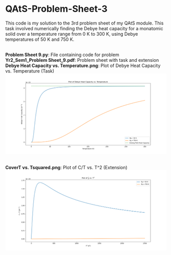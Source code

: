 # QAtS-Problem-Sheet-3
This code is my solution to the 3rd problem sheet of my QAtS module. This task involved numerically finding the Debye heat capacity for a monatomic solid over a temperature range from 0 K to 300 K, using Debye temperatures of 50 K and 750 K.

<br> **Problem Sheet 9.py**: File containing code for problem
<br> **Yr2_Sem1_Problem Sheet_9.pdf**: Problem sheet with task and extension
<br> **Debye Heat Capacity vs. Temperature.png**: Plot of Debye Heat Capacity vs. Temperature (Task)
![Figure](https://raw.githubusercontent.com/solomonsanderson/QAtS-Problem-Sheet-3/master/Debye%20Heat%20Capacity%20vs.%20Temperature.png?token=APB64QO2ZQKWIOPYYPNNTO3BWIBJQ)

<br> **CoverT vs. Tsquared.png**: Plot of C/T vs. T^2 (Extension)
![Figure](https://raw.githubusercontent.com/solomonsanderson/QAtS-Problem-Sheet-3/master/CoverT%20vs.%20Tsquared.png?token=APB64QMXFDPMVNPERLML6ULBWIBJI)
